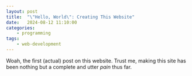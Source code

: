 ```yaml
---
layout: post
title:	"\"Hello, World\": Creating This Website"
date:	2024-08-12 11:10:00
categories:
    - programming 
tags:
    - web-development
---
```


Woah, the first (actual) post on this website. Trust me, making this site has been nothing but a complete and utter *pain* thus far.
